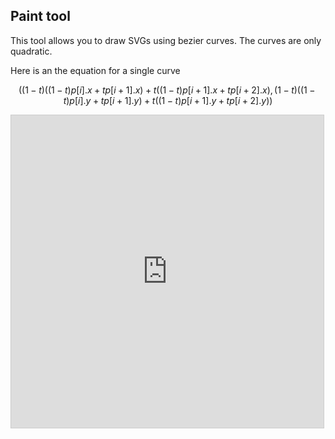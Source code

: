 ## Paint tool

<!-- META This tool allows you to draw SVGs in desmos using bezier curves. META-->

This tool allows you to draw SVGs using bezier curves. The curves are only quadratic.

Here is an the equation for a single curve

$$\left(\left(1-t\right)\left(\left(1-t\right)p\left[i\right].x+tp\left[i+1\right].x\right)+t\left(\left(1-t\right)p\left[i+1\right].x+tp\left[i+2\right].x\right),\left(1-t\right)\left(\left(1-t\right)p\left[i\right].y+tp\left[i+1\right].y\right)+t\left(\left(1-t\right)p\left[i+1\right].y+tp\left[i+2\right].y\right)\right)$$

<iframe src="https://www.desmos.com/calculator/ffcy8cspju?embed" width="500" height="500" style="border: 1px solid #ccc" frameborder=0></iframe>
<!-- LAST EDITED 1700194053 LAST EDITED-->